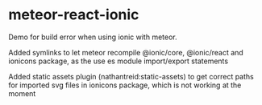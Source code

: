 # meteor-react-ionic

Demo for build error when using ionic with meteor.

Added symlinks to let meteor recompile @ionic/core, @ionic/react and ionicons package, as the use es module import/export statements

Added static assets plugin (nathantreid:static-assets) to get correct paths for imported svg files in ionicons package, which is not working at the moment
